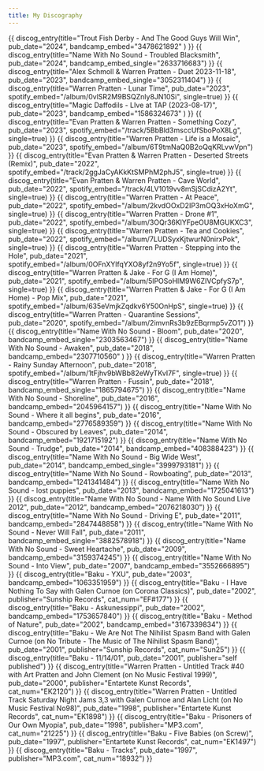 ```yaml
---
title: My Discography
---
```


{{ discog_entry(title="Trout Fish Derby - And The Good Guys Will Win", pub_date="2024", bandcamp_embed="3478621892" ) }}
{{ discog_entry(title="Name With No Sound - Troubled Blacksmith", pub_date="2024", bandcamp_embed_single="2633716683") }}
{{ discog_entry(title="Alex Schmoll & Warren Pratten - Duet 2023-11-18", pub_date="2023", bandcamp_embed_single="3052311404") }}
{{ discog_entry(title="Warren Pratten - Lunar Time", pub_date="2023", spotify_embed="/album/0vlSR2M9BSQZnly8JN10Si", single=true) }}
{{ discog_entry(title="Magic Daffodils - LIve at TAP (2023-08-17)", pub_date="2023", bandcamp_embed="1586324673" ) }}
{{ discog_entry(title="Evan Pratten & Warren Pratten - Something Cozy", pub_date="2023", spotify_embed="/track/5BbBld3msccUfSboPoX8Lg", single=true) }}
{{ discog_entry(title="Warren Pratten - Life is a Mosaic", pub_date="2023", spotify_embed="/album/6T9tmNaQ0B2oQqKRLvwVpn") }}
{{ discog_entry(title="Evan Pratten & Warren Pratten - Deserted Streets (Remix)", pub_date="2022", spotify_embed="/track/2ggJaCyAKkKtSMPhM2phJ5", single=true) }}
{{ discog_entry(title="Evan Pratten & Warren Pratten - Cave World", pub_date="2022", spotify_embed="/track/4LV1019vv8mSjSCdizA2Yt", single=true) }}
{{ discog_entry(title="Warren Pratten - At Peace", pub_date="2022", spotify_embed="/album/2kvdOOxD2IP3mOQ3xHoXmG", single=true) }}
{{ discog_entry(title="Warren Pratten - Drone #1", pub_date="2022", spotify_embed="/album/3OQr36KlYFpeOU8MGUKXC3", single=true) }}
{{ discog_entry(title="Warren Pratten - Tea and Cookies", pub_date="2022", spotify_embed="/album/7LUDSyxKjtwurN0nirxPok", single=true) }}
{{ discog_entry(title="Warren Pratten - Stepping into the Hole", pub_date="2021", spotify_embed="/album/0OFnXYlfqYXO8yf2n9Yo5f", single=true) }}
{{ discog_entry(title="Warren Pratten & Jake - For G (I Am Home)", pub_date="2021", spotify_embed="/album/5lPOSoHlM9W6ZIVCpfyS7p", single=true) }}
{{ discog_entry(title="Warren Pratten & Jake - For G (I Am Home) - Pop Mix", pub_date="2021", spotify_embed="/album/635eVmjkZqdkv6Y50OnHpS", single=true) }}
{{ discog_entry(title="Warren Pratten - Quarantine Sessions", pub_date="2020", spotify_embed="/album/2imvnRs3b9zEBqrmp5vZO1") }}
{{ discog_entry(title="Name With No Sound - Bloom", pub_date="2020", bandcamp_embed_single="2303563467") }}
{{ discog_entry(title="Name With No Sound - Awaken", pub_date="2018", bandcamp_embed="2307710560" ) }}
{{ discog_entry(title="Warren Pratten - Rainy Sunday Afternoon", pub_date="2018", spotify_embed="/album/1tFjhv9bWBb82eWyTKvI7F", single=true) }}
{{ discog_entry(title="Warren Pratten - Fussin", pub_date="2018", bandcamp_embed_single="1865794675") }}
{{ discog_entry(title="Name With No Sound - Shoreline", pub_date="2016", bandcamp_embed="2045964157") }}
{{ discog_entry(title="Name With No Sound - Where it all begins", pub_date="2016", bandcamp_embed="2776589359") }}
{{ discog_entry(title="Name With No Sound - Obscured by Leaves", pub_date="2014", bandcamp_embed="1921715192") }}
{{ discog_entry(title="Name With No Sound - Trudge", pub_date="2014", bandcamp_embed="408388423") }}
{{ discog_entry(title="Name With No Sound - Big Wide West", pub_date="2014", bandcamp_embed_single="3999793181") }}
{{ discog_entry(title="Name With No Sound - Rowboating", pub_date="2013", bandcamp_embed="1241341484") }}
{{ discog_entry(title="Name With No Sound - lost puppies", pub_date="2013", bandcamp_embed="1725041613") }}
{{ discog_entry(title="Name With No Sound - Name With No Sound Live 2012", pub_date="2012", bandcamp_embed="2076218030") }}
{{ discog_entry(title="Name With No Sound - Driving E", pub_date="2011", bandcamp_embed="2847448858") }}
{{ discog_entry(title="Name With No Sound - Never Will Fall", pub_date="2011", bandcamp_embed_single="3882578918") }}
{{ discog_entry(title="Name With No Sound - Sweet Heartache", pub_date="2009", bandcamp_embed="3159374245") }}
{{ discog_entry(title="Name With No Sound - Into View", pub_date="2007", bandcamp_embed="3552666895") }}
{{ discog_entry(title="Baku - YXU", pub_date="2003", bandcamp_embed="1063351959") }}
{{ discog_entry(title="Baku - I Have Nothing To Say with Galen Curnoe (on Corona Classics)", pub_date="2002", publisher="Sunship Records", cat_num="EF#177") }}
{{ discog_entry(title="Baku - Askunessippi", pub_date="2002", bandcamp_embed="1753657840") }}
{{ discog_entry(title="Baku - Method of Nature", pub_date="2002", bandcamp_embed="3167339834") }}
{{ discog_entry(title="Baku - We Are Not The Nihilist Spasm Band with Galen Curnoe (on No Tribute - The Music of The Nihilist Spasm Band)", pub_date="2001", publisher="Sunship Records", cat_num="Sun25") }}
{{ discog_entry(title="Baku - 11/14/01", pub_date="2001", publisher="self published") }}
{{ discog_entry(title="Warren Pratten - Untitled Track #40 with Art Pratten and John Clement (on No Music Festival 1999)", pub_date="2000", publisher="Entartete Kunst Records", cat_num="EK2120") }}
{{ discog_entry(title="Warren Pratten - Untitled Track Saturday Night Jams 3,3 with Galen Curnoe and Alan Licht (on No Music Festival No98)", pub_date="1998", publisher="Entartete Kunst Records", cat_num="EK1898") }}
{{ discog_entry(title="Baku - Prisoners of Our Own Myopia", pub_date="1998", publisher="MP3.com", cat_num="21225") }}
{{ discog_entry(title="Baku - Five Babies (on Screw)", pub_date="1997", publisher="Entartete Kunst Records", cat_num="EK1497") }}
{{ discog_entry(title="Baku - Tracks", pub_date="1997", publisher="MP3.com", cat_num="18932") }}
